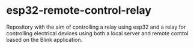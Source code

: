 # esp32-remote-control-relay
Repository with the aim of controlling a relay using esp32 and a relay for controlling electrical devices using both a local server and remote control based on the Blink application.

